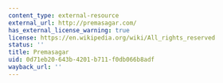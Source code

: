 ```yaml
---
content_type: external-resource
external_url: http://premasagar.com/
has_external_license_warning: true
license: https://en.wikipedia.org/wiki/All_rights_reserved
status: ''
title: Premasagar
uid: 0d71eb20-643b-4201-b711-f0db066b8adf
wayback_url: ''
---
```

